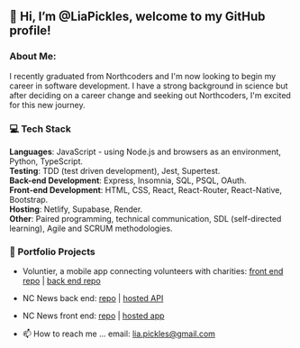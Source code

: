 ## 👋 Hi, I’m @LiaPickles, welcome to my GitHub profile!
  
### About Me:
I recently graduated from Northcoders and I'm now looking to begin my career in software development. I have a strong background in science but after deciding on a career change and seeking out Northcoders, I'm excited for this new journey. 

### 💻 Tech Stack 
**Languages**: JavaScript - using Node.js and browsers as an environment, Python, TypeScript.  
**Testing**: TDD (test driven development), Jest, Supertest.  
**Back-end Development**: Express, Insomnia, SQL, PSQL, OAuth.  
**Front-end Development**: HTML, CSS, React, React-Router, React-Native, Bootstrap.  
**Hosting**: Netlify, Supabase, Render.  
**Other**: Paired programming, technical communication, SDL (self-directed learning), Agile and SCRUM methodologies. 

### 🌟 Portfolio Projects 
- Voluntier, a mobile app connecting volunteers with charities: [front end repo](https://github.com/hexmax-nc/fe-voluntier) | [back end repo](https://github.com/Joseph-Lee98/be-voluntier)
- NC News back end: [repo](https://github.com/LiaPickles/be-nc-news) | [hosted API](https://nc-news-a5kg.onrender.com/api)
- NC News front end: [repo](https://github.com/LiaPickles/fe-nc-news) | [hosted app](https://tranquil-blini-99597f.netlify.app)

- 📫 How to reach me ... email: lia.pickles@gmail.com


